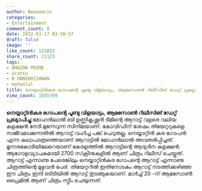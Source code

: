 ```yaml
---
author: Beaumaris
categories:
- Entertainment
comment_count: 0
date: 2022-03-17 03:50:57
draft: false
image: ''
like_count: 123852
share_count: 21123
tags:
- AMAZON PRIME
- arattu
- B UNNIKRISHNAN
- mohanlal
title: നെയ്യാറ്റിൻകര ഗോപന്റെ പൂണ്ടു വിളയാട്ടം, ആമസോൺ റിലീസിങ് ഡേറ്റ് പ്രഖ്യാപിച്ചു
view_count: 1895709
---
```


**നെയ്യാറ്റിൻകര ഗോപന്റെ പൂണ്ടു വിളയാട്ടം, ആമസോൺ റിലീസിങ് ഡേറ്റ് പ്രഖ്യാപിച്ചു** മോഹൻലാൽ ബി ഉണ്ണികൃഷ്ണൻ ടീമിന്റെ ആറാട്ട് വളരെ വലിയ കളക്ഷൻ നേടി മുന്നേറുന്ന സിനിമയാണ്. കോവിഡിന് ശേഷം തിയേറ്ററുകളെ സജീവമാക്കുന്നതിൽ ആറാട്ട് വഹിച്ച പങ്ക് ചെറുതല്ല. നെയ്യാറ്റിൻ കര ഗോപൻ എന്ന കഥാപാത്രത്തെയാണ് ആറാട്ടിൽ മോഹൻലാൽ അവതരിപ്പിച്ചത്. മൂന്നരകോടിയിലേറെയാണ് കേരളത്തിൽ ആറാട്ടിന്റെ ആദ്യദിന കളക്ഷൻ. ആഗോളവ്യാപകമായി 2700 സ്‌ക്രീനുകളിൽ ആണ് ചിത്രം റിലീസ് ചെയ്തത്. ആറാട്ട് എന്നാണു പേരെങ്കിലും നെയ്യാറ്റിൻകര ഗോപന്റെ ആറാട്ട് എന്നാണു ചിത്രത്തിന്റെ മുഴുവൻ പേര്. തിയേറ്ററിൽ ഇതിനോടകം ആറാട്ട് നടത്തിക്കഴിഞ്ഞ ഈ ചിത്രം ഇനി ഒടിടിയിൽ ആറാട്ട് തുടങ്ങുകയാണ്. മാർച്ച് 20 -ന് ആമസോൺ പ്രൈമിൽ ആണ് ചിത്രം സ്ട്രീം ചെയുന്നത്.